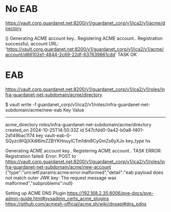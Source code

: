 # No EAB
https://vault.corp.guardanet.net:8200/v1/guardanet_corp/v1/ica2/v1/acme/directory

()
Generating ACME account key..
Registering ACME account..
Registration successful, account URL: 'https://vault.corp.guardanet.net:8200/v1/guardanet_corp/v1/ica2/v1/acme/account/d66102e1-4844-2c69-22df-637639861cdd'
TASK OK


# EAB
https://vault.corp.guardanet.net:8200/v1/guardanet_corp/v1/ica2/v1/roles/infra-guardanet-net-subdomain/acme/directory

$ vault write -f guardanet_corp/v1/ica2/v1/roles/infra-guardanet-net-subdomain/acme/new-eab
Key               Value
---               -----
acme_directory    roles/infra-guardanet-net-subdomain/acme/directory
created_on        2024-10-25T14:50:33Z
id                547cfdd0-0a42-b0a8-f401-2d149bac1174
key               vault-eab-0-SQyzcWQjXXdI6lmZZBYKHnuylCTm1dm8CyGmZs6yXJo
key_type          hs


Generating ACME account key..
Registering ACME account.. 
TASK ERROR: Registration failed: Error: POST to https://vault.corp.guardanet.net:8200/v1/guardanet_corp/v1/ica2/v1/roles/infra-guardanet-net-subdomain/acme/new-account {"type":"urn:ietf:params:acme:error:malformed","detail":"eab payload does not match outer JWK key: The request message was malformed","subproblems":null} 



Setting up ACME DNS Plugin
https://192.168.2.35:8006/pve-docs/pve-admin-guide.html#sysadmin_certs_acme_plugins
https://github.com/acmesh-official/acme.sh/wiki/dnsapi#dns_pdns